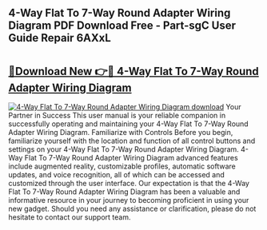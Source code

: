 ## 4-Way Flat To 7-Way Round Adapter Wiring Diagram PDF Download Free - Part-sgC User Guide Repair 6AXxL

# <h2><a href="http://dfq3in2.blite.top/?on=4-Way+Flat+To+7-Way+Round+Adapter+Wiring+Diagram">🔗Download New 👉🔴 4-Way Flat To 7-Way Round Adapter Wiring Diagram</a></h2>

[![4-Way Flat To 7-Way Round Adapter Wiring Diagram download](https://i.imgur.com/lujVjoI.png)](http://dfq3in2.blite.top/?on=4-Way+Flat+To+7-Way+Round+Adapter+Wiring+Diagram)
Your Partner in Success This user manual is your reliable companion in successfully operating and maintaining your 4-Way Flat To 7-Way Round Adapter Wiring Diagram. Familiarize with Controls Before you begin, familiarize yourself with the location and function of all control buttons and settings on your 4-Way Flat To 7-Way Round Adapter Wiring Diagram. 4-Way Flat To 7-Way Round Adapter Wiring Diagram advanced features include augmented reality, customizable profiles, automatic software updates, and voice recognition, all of which can be accessed and customized through the user interface. Our expectation is that the 4-Way Flat To 7-Way Round Adapter Wiring Diagram has been a valuable and informative resource in your journey to becoming proficient in using your new gadget. Should you need any assistance or clarification, please do not hesitate to contact our support team.

